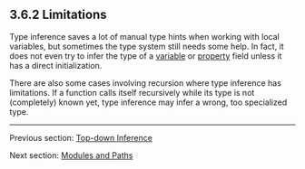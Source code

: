 ## 3.6.2 Limitations

Type inference saves a lot of manual type hints when working with local variables, but sometimes the type system still needs some help. In fact, it does not even try to infer the type of a [variable](variable.md) or [property](property.md) field unless it has a direct initialization.

There are also some cases involving recursion where type inference has limitations. If a function calls itself recursively while its type is not (completely) known yet, type inference may infer a wrong, too specialized type.

---

Previous section: [Top-down Inference](top-down_inference.md)

Next section: [Modules and Paths](modules_and_paths.md)